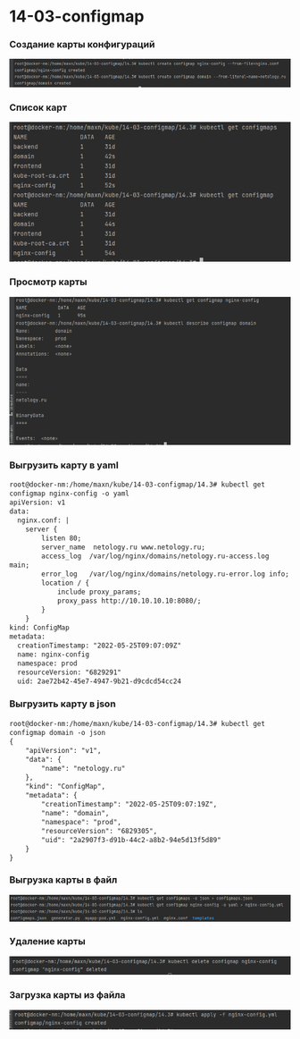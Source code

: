 # 14-03-configmap

### Создание карты конфигураций

![img.png](img.png)

### Список карт

![img_1.png](img_1.png)

### Просмотр карты

![img_2.png](img_2.png)

### Выгрузить карту в yaml

```shell
root@docker-nm:/home/maxn/kube/14-03-configmap/14.3# kubectl get configmap nginx-config -o yaml
apiVersion: v1
data:
  nginx.conf: |
    server {
        listen 80;
        server_name  netology.ru www.netology.ru;
        access_log  /var/log/nginx/domains/netology.ru-access.log  main;
        error_log   /var/log/nginx/domains/netology.ru-error.log info;
        location / {
            include proxy_params;
            proxy_pass http://10.10.10.10:8080/;
        }
    }
kind: ConfigMap
metadata:
  creationTimestamp: "2022-05-25T09:07:09Z"
  name: nginx-config
  namespace: prod
  resourceVersion: "6829291"
  uid: 2ae72b42-45e7-4947-9b21-d9cdcd54cc24

```

### Выгрузить карту в json

```shell
root@docker-nm:/home/maxn/kube/14-03-configmap/14.3# kubectl get configmap domain -o json
{
    "apiVersion": "v1",
    "data": {
        "name": "netology.ru"
    },
    "kind": "ConfigMap",
    "metadata": {
        "creationTimestamp": "2022-05-25T09:07:19Z",
        "name": "domain",
        "namespace": "prod",
        "resourceVersion": "6829305",
        "uid": "2a2907f3-d91b-44c2-a8b2-94e5d13f5d89"
    }
}
```

### Выгрузка карты в файл

![img_3.png](img_3.png)

### Удаление карты 

![img_4.png](img_4.png)

### Загрузка карты из файла

![img_5.png](img_5.png)